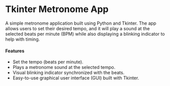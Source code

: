 # Tkinter Metronome App

A simple metronome application built using Python and Tkinter. The app allows users to set their desired tempo, and it will play a sound at the selected beats per minute (BPM) while also displaying a blinking indicator to help with timing.

#### Features
* Set the tempo (beats per minute).
* Plays a metronome sound at the selected tempo.
* Visual blinking indicator synchronized with the beats.
* Easy-to-use graphical user interface (GUI) built with Tkinter.
